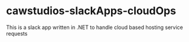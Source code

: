 # cawstudios-slackApps-cloudOps
This is a slack app written in .NET to handle cloud based hosting service requests
